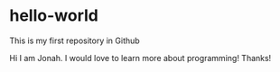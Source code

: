 # hello-world
This is my first repository in Github

Hi I am Jonah. I would love to learn more about programming!
Thanks!
